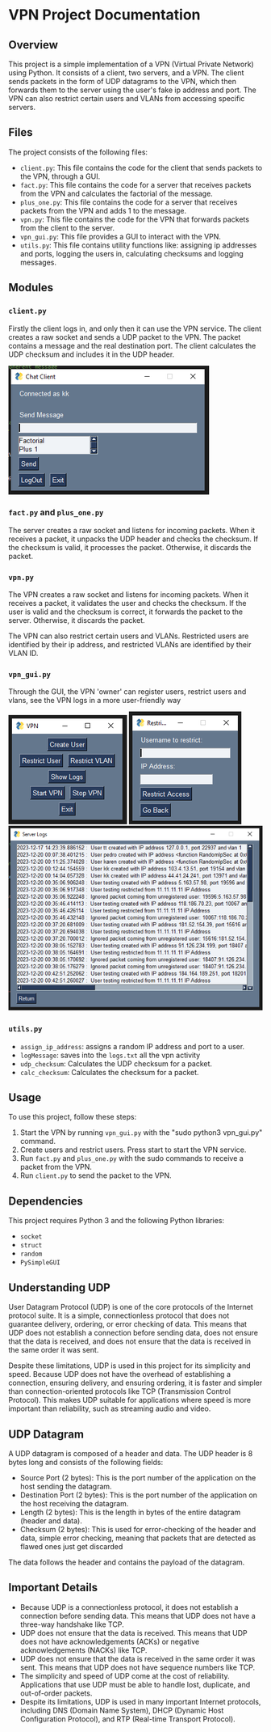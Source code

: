 # VPN Project Documentation

## Overview

This project is a simple implementation of a VPN (Virtual Private Network) using Python. It consists of a client, two servers, and a VPN. The client sends packets in the form of UDP datagrams to the VPN, which then forwards them to the server using the user's fake ip address and port. The VPN can also restrict certain users and VLANs from accessing specific servers.

## Files

The project consists of the following files:

- `client.py`: This file contains the code for the client that sends packets to the VPN, through a GUI.
- `fact.py`: This file contains the code for a server that receives packets from the VPN and calculates the factorial of the message.
- `plus_one.py`: This file contains the code for a server that receives packets from the VPN and adds 1 to the message. 
- `vpn.py`: This file contains the code for the VPN that forwards packets from the client to the server.
- `vpn_gui.py`: This file provides a GUI to interact with the VPN.
- `utils.py`: This file contains utility functions like: assigning ip addresses and ports, logging the users in, calculating checksums and logging messages.

## Modules

### `client.py`

Firstly the client logs in, and only then it can use the VPN service. The client creates a raw socket and sends a UDP packet to the VPN. The packet contains a message and the real destination port. The client calculates the UDP checksum and includes it in the UDP header.

![Client](cl.png)

### `fact.py` and `plus_one.py`

The server creates a raw socket and listens for incoming packets. When it receives a packet, it unpacks the UDP header and checks the checksum. If the checksum is valid, it processes the packet. Otherwise, it discards the packet.

### `vpn.py`

The VPN creates a raw socket and listens for incoming packets. When it receives a packet, it validates the user and checks the checksum. If the user is valid and the checksum is correct, it forwards the packet to the server. Otherwise, it discards the packet.

The VPN can also restrict certain users and VLANs. Restricted users are identified by their ip address, and restricted VLANs are identified by their VLAN ID.

### `vpn_gui.py`

Through the GUI, the VPN 'owner' can register users, restrict users and vlans, see the VPN logs in a more user-friendly way

![VPN](gui.png)
![restriction](restr.png)
![VPN logs](logs.png)

### `utils.py`

- `assign_ip_address`: assigns a random IP address and port to a user.
- `logMessage`: saves into the `logs.txt` all the vpn activity
- `udp_checksum`: Calculates the UDP checksum for a packet.
- `calc_checksum`: Calculates the checksum for a packet.

## Usage

To use this project, follow these steps:

1. Start the VPN by running `vpn_gui.py` with the "sudo python3 vpn_gui.py" command.
2. Create users and restrict users. Press start to start the VPN service.
3. Run `fact.py` and `plus_one.py` with the sudo commands to receive a packet from the VPN.
4. Run `client.py` to send the packet to the VPN.

## Dependencies

This project requires Python 3 and the following Python libraries:

- `socket`
- `struct`
- `random`
- `PySimpleGUI`

## Understanding UDP

User Datagram Protocol (UDP) is one of the core protocols of the Internet protocol suite. It is a simple, connectionless protocol that does not guarantee delivery, ordering, or error checking of data. This means that UDP does not establish a connection before sending data, does not ensure that the data is received, and does not ensure that the data is received in the same order it was sent.

Despite these limitations, UDP is used in this project for its simplicity and speed. Because UDP does not have the overhead of establishing a connection, ensuring delivery, and ensuring ordering, it is faster and simpler than connection-oriented protocols like TCP (Transmission Control Protocol). This makes UDP suitable for applications where speed is more important than reliability, such as streaming audio and video.

## UDP Datagram

A UDP datagram is composed of a header and data. The UDP header is 8 bytes long and consists of the following fields:

- Source Port (2 bytes): This is the port number of the application on the host sending the datagram.
- Destination Port (2 bytes): This is the port number of the application on the host receiving the datagram.
- Length (2 bytes): This is the length in bytes of the entire datagram (header and data).
- Checksum (2 bytes): This is used for error-checking of the header and data, simple error checking, meaning that packets that are detected as flawed ones just get discarded

The data follows the header and contains the payload of the datagram.

## Important Details

- Because UDP is a connectionless protocol, it does not establish a connection before sending data. This means that UDP does not have a three-way handshake like TCP.
- UDP does not ensure that the data is received. This means that UDP does not have acknowledgements (ACKs) or negative acknowledgements (NACKs) like TCP.
- UDP does not ensure that the data is received in the same order it was sent. This means that UDP does not have sequence numbers like TCP.
- The simplicity and speed of UDP come at the cost of reliability. Applications that use UDP must be able to handle lost, duplicate, and out-of-order packets.
- Despite its limitations, UDP is used in many important Internet protocols, including DNS (Domain Name System), DHCP (Dynamic Host Configuration Protocol), and RTP (Real-time Transport Protocol).
